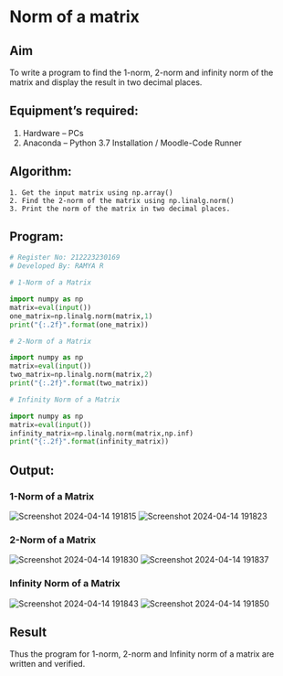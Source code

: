 # Norm of a matrix
## Aim
To write a program to find the 1-norm, 2-norm and infinity norm of the matrix and display the result in two decimal places.
## Equipment’s required:
1.	Hardware – PCs
2.	Anaconda – Python 3.7 Installation / Moodle-Code Runner
## Algorithm:
	1. Get the input matrix using np.array()   
    2. Find the 2-norm of the matrix using np.linalg.norm()
	3. Print the norm of the matrix in two decimal places.
## Program:
```Python
# Register No: 212223230169
# Developed By: RAMYA R

# 1-Norm of a Matrix

import numpy as np
matrix=eval(input())
one_matrix=np.linalg.norm(matrix,1)
print("{:.2f}".format(one_matrix))

# 2-Norm of a Matrix

import numpy as np
matrix=eval(input())
two_matrix=np.linalg.norm(matrix,2)
print("{:.2f}".format(two_matrix))

# Infinity Norm of a Matrix

import numpy as np
matrix=eval(input())
infinity_matrix=np.linalg.norm(matrix,np.inf)
print("{:.2f}".format(infinity_matrix))
```
## Output:
### 1-Norm of a Matrix
![Screenshot 2024-04-14 191815](https://github.com/ramya23000505/Norm-of-a-matrix/assets/149370791/e5468448-4237-4e40-87cd-a42761097725)
![Screenshot 2024-04-14 191823](https://github.com/ramya23000505/Norm-of-a-matrix/assets/149370791/465ca763-7bba-4825-a331-444d3a189a2c)

### 2-Norm of a Matrix
![Screenshot 2024-04-14 191830](https://github.com/ramya23000505/Norm-of-a-matrix/assets/149370791/f3a0ea37-bf96-447c-a58c-a5afe03939f6)
![Screenshot 2024-04-14 191837](https://github.com/ramya23000505/Norm-of-a-matrix/assets/149370791/30078e08-bb7e-4831-b73c-9aacf680fcc8)

### Infinity Norm of a Matrix
![Screenshot 2024-04-14 191843](https://github.com/ramya23000505/Norm-of-a-matrix/assets/149370791/1d2d856d-d306-405d-a3f7-a49f8d14d21a)
![Screenshot 2024-04-14 191850](https://github.com/ramya23000505/Norm-of-a-matrix/assets/149370791/66365532-b567-4450-a8c6-71ba6ac5ba77)

## Result
Thus the program for 1-norm, 2-norm and Infinity norm of a matrix are written and verified.

